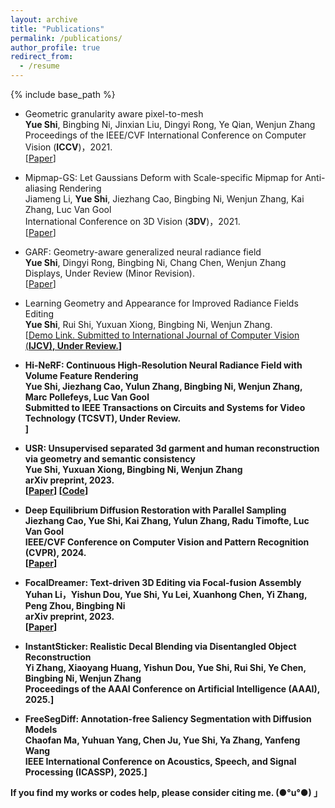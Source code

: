 ```yaml
---
layout: archive
title: "Publications"
permalink: /publications/
author_profile: true
redirect_from:
  - /resume
---
```

{% include base_path %}

<ul>
  <li>
    <p>Geometric granularity aware pixel-to-mesh<br /><strong>Yue Shi</strong>, Bingbing Ni, Jinxian Liu, Dingyi Rong, Ye Qian, Wenjun Zhang<br /> Proceedings of the IEEE/CVF International Conference on Computer Vision (<strong>ICCV</strong>)，2021.<br /> [<a href="https://openaccess.thecvf.com/content/ICCV2021/papers/Shi_Geometric_Granularity_Aware_Pixel-To-Mesh_ICCV_2021_paper.pdf">Paper</a>]</p>
  </li>
  <li>
    <p>Mipmap-GS: Let Gaussians Deform with Scale-specific Mipmap for Anti-aliasing Rendering<br /><span style="position:relative; display:inline-block;">Jiameng Li, <strong><span style="position:relative; display:inline-block;">Yue Shi</strong>, Jiezhang Cao, Bingbing Ni, Wenjun Zhang, Kai Zhang, Luc Van Gool<br /> International Conference on 3D Vision (<strong>3DV</strong>)，2021.<br /> [<a href="https://arxiv.org/abs/2408.06286">Paper</a>]</p>
  </li>
  <li>
    <p>GARF: Geometry-aware generalized neural radiance field<br /><strong>Yue Shi</strong>, Dingyi Rong, Bingbing Ni, Chang Chen, Wenjun Zhang<br /> Displays, Under Review (Minor Revision).<br /> [<a href="https://arxiv.org/pdf/2212.02280.pdf">Paper</a>]</p>
  </li>
  <li>
    <p>Learning Geometry and Appearance for Improved Radiance Fields Editing<br /><strong>Yue Shi</strong>, Rui Shi, Yuxuan Xiong, Bingbing Ni, Wenjun Zhang.<br /> [<a href="https://drive.google.com/file/d/1hVSAEM82ibnsklURHG0SC8ZoE7RYStew/view?usp=drive_link">Demo Link. Submitted to International Journal of Computer Vision (<strong>IJCV<strong>), Under Review.</a>]</p>
  </li>
<li>
  <p>Hi-NeRF: Continuous High-Resolution Neural Radiance Field with Volume Feature Rendering<br />
  <strong>Yue Shi</strong>, Jiezhang Cao, Yulun Zhang, Bingbing Ni, Wenjun Zhang, Marc Pollefeys, Luc Van Gool<br /> 
  Submitted to IEEE Transactions on Circuits and Systems for Video Technology (<strong>TCSVT</strong>), Under Review.<br />
  </a>]</p>
</li>
<li>
  <p>USR: Unsupervised separated 3d garment and human reconstruction via geometry and semantic consistency<br />
  <strong>Yue Shi</strong>, Yuxuan Xiong, Bingbing Ni, Wenjun Zhang<br /> 
  arXiv preprint, 2023.<br /> 
  [<a href="https://arxiv.org/pdf/2302.10518.pdf">Paper</a>]
  [<a href="https://github.com/shiyue001/USR">Code</a>]</p>
</li>
<li>
  <p>Deep Equilibrium Diffusion Restoration with Parallel Sampling<br />
  Jiezhang Cao, <strong>Yue Shi</strong>, Kai Zhang, Yulun Zhang, Radu Timofte, Luc Van Gool<br /> 
  IEEE/CVF Conference on Computer Vision and Pattern Recognition (<strong>CVPR</strong>), 2024.<br /> 
  [<a href="https://arxiv.org/pdf/2308.10608.pdf">Paper</a>]</p>
</li>
  <li>
    <p>FocalDreamer: Text-driven 3D Editing via Focal-fusion Assembly<br />Yuhan Li，Yishun Dou, <strong>Yue Shi</strong>, Yu Lei, Xuanhong Chen, Yi Zhang, Peng Zhou, Bingbing Ni<br /> arXiv preprint, 2023.<br /> [<a href="https://arxiv.org/pdf/2308.10608.pdf">Paper</a>]</p>
  </li>
  <li>
    <p>InstantSticker: Realistic Decal Blending via Disentangled Object Reconstruction<br />Yi Zhang, Xiaoyang Huang, Yishun Dou, <strong>Yue Shi</strong>, Rui Shi, Ye Chen, Bingbing Ni, Wenjun Zhang<br /> Proceedings of the AAAI Conference on Artificial Intelligence (<strong>AAAI<strong>), 2025.</a>]</p>
      </li>
  <li>
    <p>FreeSegDiff: Annotation-free Saliency Segmentation with Diffusion Models<br />Chaofan Ma, Yuhuan Yang, Chen Ju, <strong>Yue Shi</strong>, Ya Zhang, Yanfeng Wang<br /> IEEE International Conference on Acoustics, Speech, and Signal Processing (<strong>ICASSP<strong>), 2025.</a>]</p>
  </li>
</ul>

If you find my works or codes help, please consider citing me. (●°u°●) 」
